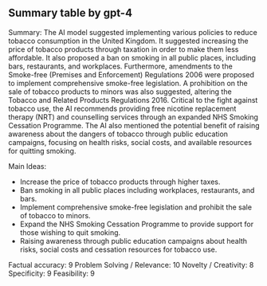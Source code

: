 ## Summary table by gpt-4
Summary: 
The AI model suggested implementing various policies to reduce tobacco consumption in the United Kingdom. It suggested increasing the price of tobacco products through taxation in order to make them less affordable. It also proposed a ban on smoking in all public places, including bars, restaurants, and workplaces. Furthermore, amendments to the Smoke-free (Premises and Enforcement) Regulations 2006 were proposed to implement comprehensive smoke-free legislation. A prohibition on the sale of tobacco products to minors was also suggested, altering the Tobacco and Related Products Regulations 2016. Critical to the fight against tobacco use, the AI recommends providing free nicotine replacement therapy (NRT) and counselling services through an expanded NHS Smoking Cessation Programme. The AI also mentioned the potential benefit of raising awareness about the dangers of tobacco through public education campaigns, focusing on health risks, social costs, and available resources for quitting smoking.

Main Ideas: 
- Increase the price of tobacco products through higher taxes.
- Ban smoking in all public places including workplaces, restaurants, and bars.
- Implement comprehensive smoke-free legislation and prohibit the sale of tobacco to minors.
- Expand the NHS Smoking Cessation Programme to provide support for those wishing to quit smoking.
- Raising awareness through public education campaigns about health risks, social costs and cessation resources for tobacco use.

Factual accuracy: 9
Problem Solving / Relevance: 10
Novelty / Creativity: 8
Specificity: 9
Feasibility: 9